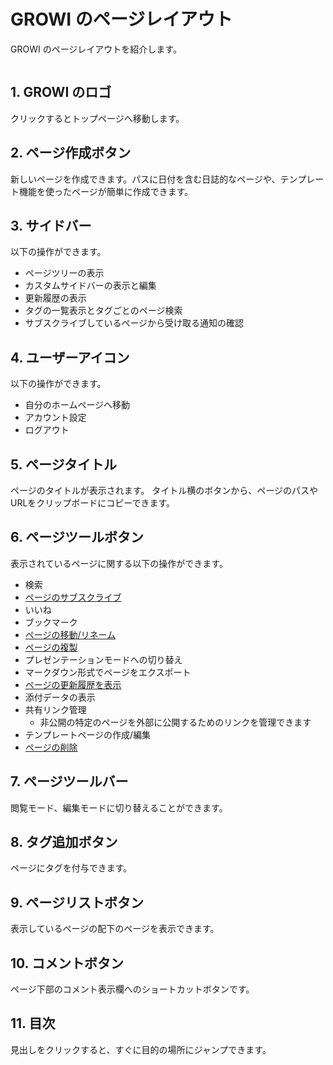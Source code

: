 # GROWI のページレイアウト

GROWI のページレイアウトを紹介します。

<img :src="$withBase('/assets/images/ja/page_layout.png')" alt="">

## 1. GROWI のロゴ

クリックするとトップページへ移動します。

## 2. ページ作成ボタン

新しいページを作成できます。パスに日付を含む日誌的なページや、テンプレート機能を使ったページが簡単に作成できます。

## 3. サイドバー

以下の操作ができます。

- ページツリーの表示
- カスタムサイドバーの表示と編集
- 更新履歴の表示
- タグの一覧表示とタグごとのページ検索
- サブスクライブしているページから受け取る通知の確認

## 4. ユーザーアイコン

以下の操作ができます。

- 自分のホームページへ移動
- アカウント設定
- ログアウト

## 5. ページタイトル

ページのタイトルが表示されます。
タイトル横のボタンから、ページのパスやURLをクリップボードにコピーできます。

## 6. ページツールボタン

表示されているページに関する以下の操作ができます。

- 検索
- [ページのサブスクライブ](/ja/guide/features/in-app-notification.html)
- いいね
- ブックマーク
- [ページの移動/リネーム](/ja/guide/features/page_operation.html)
- [ページの複製](/ja/guide/features/page_operation.html)
- プレゼンテーションモードへの切り替え
- マークダウン形式でページをエクスポート
- [ページの更新履歴を表示](/ja/guide/features/history.html)
- 添付データの表示
- 共有リンク管理
  - 非公開の特定のページを外部に公開するためのリンクを管理できます
- テンプレートページの作成/編集
- [ページの削除](/ja/guide/features/page_operation.html)

## 7. ページツールバー

閲覧モード、編集モードに切り替えることができます。

## 8. タグ追加ボタン

ページにタグを付与できます。

## 9. ページリストボタン

表示しているページの配下のページを表示できます。

## 10. コメントボタン

ページ下部のコメント表示欄へのショートカットボタンです。

## 11. 目次

見出しをクリックすると、すぐに目的の場所にジャンプできます。
